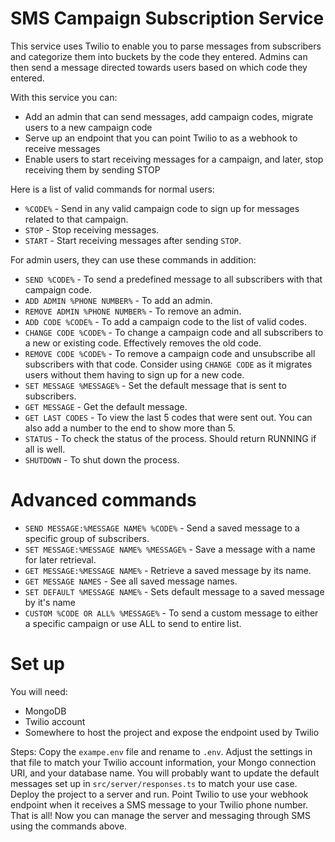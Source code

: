 # SMS Campaign Subscription Service
This service uses Twilio to enable you to parse messages from subscribers and categorize them into buckets by the code they entered. Admins can then send a message directed towards users based on which code they entered.

With this service you can:
- Add an admin that can send messages, add campaign codes, migrate users to a new campaign code
- Serve up an endpoint that you can point Twilio to as a webhook to receive messages
- Enable users to start receiving messages for a campaign, and later, stop receiving them by sending STOP 

Here is a list of valid commands for normal users:
- `%CODE%` - Send in any valid campaign code to sign up for messages related to that campaign.
- `STOP` - Stop receiving messages.
- `START` - Start receiving messages after sending `STOP`.

For admin users, they can use these commands in addition:
- `SEND %CODE%` - To send a predefined message to all subscribers with that campaign code.
- `ADD ADMIN %PHONE NUMBER%` - To add an admin.
- `REMOVE ADMIN %PHONE NUMBER%` - To remove an admin.
- `ADD CODE %CODE%` - To add a campaign code to the list of valid codes.
- `CHANGE CODE %CODE%` - To change a campaign code and all subscribers to a new or existing code. Effectively removes the old code.
- `REMOVE CODE %CODE%` - To remove a campaign code and unsubscribe all subscribers with that code. Consider using `CHANGE CODE` as it migrates users without them having to sign up for a new code.
- `SET MESSAGE %MESSAGE%` - Set the default message that is sent to subscribers.
- `GET MESSAGE` - Get the default message.
- `GET LAST CODES` - To view the last 5 codes that were sent out. You can also add a number to the end to show more than 5.
- `STATUS` - To check the status of the process. Should return RUNNING if all is well.
- `SHUTDOWN` - To shut down the process. 

# Advanced commands
- `SEND MESSAGE:%MESSAGE NAME% %CODE%` - Send a saved message to a specific group of subscribers.
- `SET MESSAGE:%MESSAGE NAME% %MESSAGE%` - Save a message with a name for later retrieval.
- `GET MESSAGE:%MESSAGE NAME%` - Retrieve a saved message by its name.
- `GET MESSAGE NAMES` - See all saved message names.
- `SET DEFAULT %MESSAGE NAME%` - Sets default message to a saved message by it's name
- `CUSTOM %CODE OR ALL% %MESSAGE%` - To send a custom message to either a specific campaign or use ALL to send to entire list.


# Set up
You will need:
- MongoDB
- Twilio account
- Somewhere to host the project and expose the endpoint used by Twilio

Steps:
Copy the `exampe.env` file and rename to `.env`. Adjust the settings in that file to match your Twilio account information, your Mongo connection URI, and your database name. You will probably want to update the default messages set up in `src/server/responses.ts` to match your use case. Deploy the project to a server and run. Point Twilio to use your webhook endpoint when it receives a SMS message to your Twilio phone number. That is all! Now you can manage the server and messaging through SMS using the commands above.
